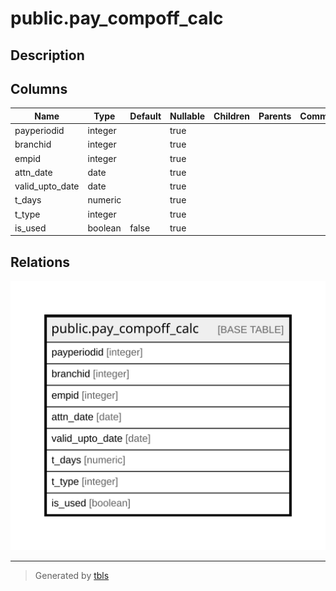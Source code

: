 # public.pay_compoff_calc

## Description

## Columns

| Name | Type | Default | Nullable | Children | Parents | Comment |
| ---- | ---- | ------- | -------- | -------- | ------- | ------- |
| payperiodid | integer |  | true |  |  |  |
| branchid | integer |  | true |  |  |  |
| empid | integer |  | true |  |  |  |
| attn_date | date |  | true |  |  |  |
| valid_upto_date | date |  | true |  |  |  |
| t_days | numeric |  | true |  |  |  |
| t_type | integer |  | true |  |  |  |
| is_used | boolean | false | true |  |  |  |

## Relations

![er](public.pay_compoff_calc.svg)

---

> Generated by [tbls](https://github.com/k1LoW/tbls)
